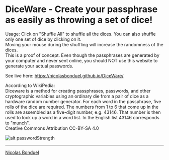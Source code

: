 # DiceWare - Create your passphrase as easily as throwing a set of dice!
  
Usage: Click on "Shuffle All" to shuffle all the dices. You can also shuffle only one set of dice by clicking on it.  
Moving your mouse during the shuffling will increase the randomness of the dices.  
This is a proof of concept. Even though the passphrases are generated by your computer and never sent online, you should NOT use this website to generate your actual passwords.  

See live here: https://nicolasbonduel.github.io/DiceWare/

According to WikiPedia:  
Diceware is a method for creating passphrases, passwords, and other cryptographic variables using an ordinary die from a pair of dice as a hardware random number generator. For each word in the passphrase, five rolls of the dice are required. The numbers from 1 to 6 that come up in the rolls are assembled as a five-digit number, e.g. 43146. That number is then used to look up a word in a word list. In the English list 43146 corresponds to "munch".  
Creative Commons Attribution CC-BY-SA 4.0
    
![alt passwordStrength](https://nicolasbonduel.github.io/DiceWare/img/password_strength.png)

---

[Nicolas Bonduel](http://nicolas.bonduel.net)
